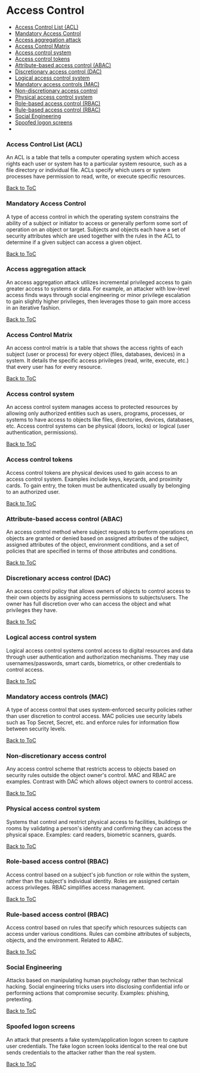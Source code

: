# Access Control

- [Access Control List (ACL)](#access-control-list-acl)
- [Mandatory Access Control](#mandatory-access-control)
- [Access aggregation attack](#access-aggregation-attack)
- [Access Control Matrix](#access-control-matrix)
- [Access control system](#access-control-system)
- [Access control tokens](#access-control-tokens)
- [Attribute-based access control (ABAC)](#attribute-based-access-control-abac)
- [Discretionary access control (DAC)](#discretionary-access-control-dac)
- [Logical access control system](#logical-access-control-system)
- [Mandatory access controls (MAC)](#mandatory-access-controls-mac)
- [Non-discretionary access control](#non-discretionary-access-control)
- [Physical access control system](#physical-access-control-system)
- [Role-based access control (RBAC)](#role-based-access-control-rbac)
- [Rule-based access control (RBAC)](#rule-based-access-control-rbac)
- [Social Engineering](#social-engineering)
- [Spoofed logon screens](#spoofed-logon-screens)
- 
### Access Control List (ACL)
An ACL is a table that tells a computer operating system which access rights each user or system has to a particular system resource, such as a file directory or individual file. ACLs specify which users or system processes have permission to read, write, or execute specific resources.

[Back to ToC](#table-of-contents)

### Mandatory Access Control
A type of access control in which the operating system constrains the ability of a subject or initiator to access or generally perform some sort of operation on an object or target. Subjects and objects each have a set of security attributes which are used together with the rules in the ACL to determine if a given subject can access a given object. 

[Back to ToC](#table-of-contents)

### Access aggregation attack
An access aggregation attack utilizes incremental privileged access to gain greater access to systems or data. For example, an attacker with low-level access finds ways through social engineering or minor privilege escalation to gain slightly higher privileges, then leverages those to gain more access in an iterative fashion.

[Back to ToC](#table-of-contents)

### Access Control Matrix
An access control matrix is a table that shows the access rights of each subject (user or process) for every object (files, databases, devices) in a system. It details the specific access privileges (read, write, execute, etc.) that every user has for every resource.

[Back to ToC](#table-of-contents)

### Access control system
An access control system manages access to protected resources by allowing only authorized entities such as users, programs, processes, or systems to have access to objects like files, directories, devices, databases, etc. Access control systems can be physical (doors, locks) or logical (user authentication, permissions).

[Back to ToC](#table-of-contents)

### Access control tokens
Access control tokens are physical devices used to gain access to an access control system. Examples include keys, keycards, and proximity cards. To gain entry, the token must be authenticated usually by belonging to an authorized user.

[Back to ToC](#table-of-contents)

### Attribute-based access control (ABAC)
An access control method where subject requests to perform operations on objects are granted or denied based on assigned attributes of the subject, assigned attributes of the object, environment conditions, and a set of policies that are specified in terms of those attributes and conditions.

[Back to ToC](#table-of-contents)

### Discretionary access control (DAC)
An access control policy that allows owners of objects to control access to their own objects by assigning access permissions to subjects/users. The owner has full discretion over who can access the object and what privileges they have.

[Back to ToC](#table-of-contents)

### Logical access control system
Logical access control systems control access to digital resources and data through user authentication and authorization mechanisms. They may use usernames/passwords, smart cards, biometrics, or other credentials to control access.

[Back to ToC](#table-of-contents)

### Mandatory access controls (MAC)
A type of access control that uses system-enforced security policies rather than user discretion to control access. MAC policies use security labels such as Top Secret, Secret, etc. and enforce rules for information flow between security levels. 

[Back to ToC](#table-of-contents)

### Non-discretionary access control
Any access control scheme that restricts access to objects based on security rules outside the object owner's control. MAC and RBAC are examples. Contrast with DAC which allows object owners to control access.

[Back to ToC](#table-of-contents)

### Physical access control system
Systems that control and restrict physical access to facilities, buildings or rooms by validating a person's identity and confirming they can access the physical space. Examples: card readers, biometric scanners, guards.

[Back to ToC](#table-of-contents)

### Role-based access control (RBAC)
Access control based on a subject's job function or role within the system, rather than the subject's individual identity. Roles are assigned certain access privileges. RBAC simplifies access management.

[Back to ToC](#table-of-contents)

### Rule-based access control (RBAC)
Access control based on rules that specify which resources subjects can access under various conditions. Rules can combine attributes of subjects, objects, and the environment. Related to ABAC.

[Back to ToC](#table-of-contents)

### Social Engineering
Attacks based on manipulating human psychology rather than technical hacking. Social engineering tricks users into disclosing confidential info or performing actions that compromise security. Examples: phishing, pretexting.

[Back to ToC](#table-of-contents)

### Spoofed logon screens
An attack that presents a fake system/application logon screen to capture user credentials. The fake logon screen looks identical to the real one but sends credentials to the attacker rather than the real system.

[Back to ToC](#table-of-contents)

